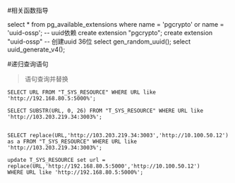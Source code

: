#相关函数指导

select * from pg_available_extensions where name = 'pgcrypto' or name = 'uuid-ossp';
-- uuid依赖
create extension "pgcrypto";
create extension "uuid-ossp"
-- 创建uuid 36位
select gen_random_uuid();
select uuid_generate_v4();

#递归查询语句


  >语句查询并替换
  ```代码语句块
  SELECT URL FROM "T_SYS_RESOURCE" WHERE URL like 'http://192.168.80.5:5000%';

  SELECT SUBSTR(URL, 0, 26) FROM "T_SYS_RESOURCE" WHERE URL like 'http://103.203.219.34:3003%';


  SELECT replace(URL,'http://103.203.219.34:3003','http://10.100.50.12') as a FROM "T_SYS_RESOURCE" WHERE URL like 'http://103.203.219.34:3003%';

  update T_SYS_RESOURCE set url = replace(URL,'http://192.168.80.5:5000','http://10.100.50.12') 
  WHERE URL like 'http://192.168.80.5:5000%';
  



